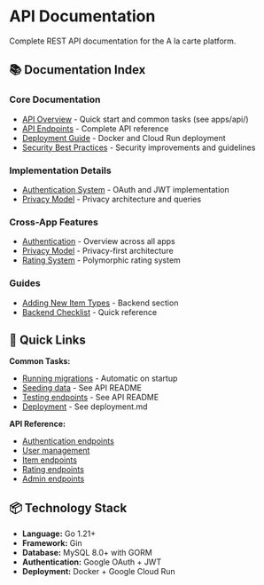# API Documentation

Complete REST API documentation for the A la carte platform.

## 📚 Documentation Index

### Core Documentation
- [API Overview](../api/README.md) - Quick start and common tasks (see apps/api/)
- [API Endpoints](endpoints.md) - Complete API reference
- [Deployment Guide](deployment.md) - Docker and Cloud Run deployment
- [Security Best Practices](security.md) - Security improvements and guidelines

### Implementation Details
- [Authentication System](authentication-system.md) - OAuth and JWT implementation
- [Privacy Model](privacy-model.md) - Privacy architecture and queries

### Cross-App Features
- [Authentication](/docs/features/authentication.md) - Overview across all apps
- [Privacy Model](/docs/features/privacy-model.md) - Privacy-first architecture
- [Rating System](/docs/features/rating-system.md) - Polymorphic rating system

### Guides
- [Adding New Item Types](/docs/guides/adding-new-item-types.md#phase-1-backend-implementation-65-min) - Backend section
- [Backend Checklist](/docs/guides/backend-checklist.md) - Quick reference

## 🚀 Quick Links

**Common Tasks:**
- [Running migrations](#) - Automatic on startup
- [Seeding data](#) - See API README
- [Testing endpoints](#) - See API README
- [Deployment](#) - See deployment.md

**API Reference:**
- [Authentication endpoints](endpoints.md#authentication)
- [User management](endpoints.md#user-management)
- [Item endpoints](endpoints.md#items)
- [Rating endpoints](endpoints.md#ratings)
- [Admin endpoints](endpoints.md#admin)

## 📦 Technology Stack

- **Language:** Go 1.21+
- **Framework:** Gin
- **Database:** MySQL 8.0+ with GORM
- **Authentication:** Google OAuth + JWT
- **Deployment:** Docker + Google Cloud Run
